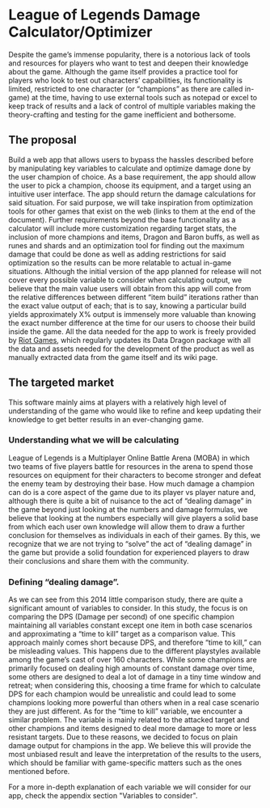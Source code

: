 # League of Legends Damage Calculator/Optimizer

Despite the game’s immense popularity, there is a notorious lack of tools and resources for players who want to test and deepen their knowledge about the game. Although the game itself provides a practice tool for players who look to test out characters’ capabilities, its functionality is limited, restricted to one character (or “champions” as there are called in-game) at the time, having to use external tools such as notepad or excel to keep track of results and a lack of control of multiple variables making the theory-crafting and testing for the game inefficient and bothersome.

## The proposal

Build a web app that allows users to bypass the hassles described before by manipulating key variables to calculate and optimize damage done by the user champion of choice. As a base requirement, the app should allow the user to pick a champion, choose its equipment, and a target using an intuitive user interface. The app should return the damage calculations for said situation. For said purpose, we will take inspiration from optimization tools for other games that exist on the web (links to them at the end of the document). Further requirements beyond the base functionality as a calculator will include more customization regarding target stats, the inclusion of more champions and items, Dragon and Baron buffs, as well as runes and shards and an optimization tool for finding out the maximum damage that could be done as well as adding restrictions for said optimization so the results can be more relatable to actual in-game situations. Although the initial version of the app planned for release will not cover every possible variable to consider when calculating output, we believe that the main value users will obtain from this app will come from the relative differences between different “item build” iterations rather than the exact value output of each; that is to say, knowing a particular build yields approximately X% output is immensely more valuable than knowing the exact number difference at the time for our users to choose their build inside the game. All the data needed for the app to work is freely provided by [Riot Games](https://developer.riotgames.com/docs/l,ol), which regularly updates its Data Dragon package with all the data and assets needed for the development of the product as well as manually extracted data from the game itself and its wiki page.

## The targeted market

This software mainly aims at players with a relatively high level of understanding of the game who would like to refine and keep updating their knowledge to get better results in an ever-changing game.

### Understanding what we will be calculating

League of Legends is a Multiplayer Online Battle Arena (MOBA) in which two teams of five players battle for resources in the arena to spend those resources on equipment for their characters to become stronger and defeat the enemy team by destroying their base. How much damage a champion can do is a core aspect of the game due to its player vs player nature and, although there is quite a bit of nuisance to the act of “dealing damage” in the game beyond just looking at the numbers and damage formulas, we believe that looking at the numbers especially will give players a solid base from which each user own knowledge will allow them to draw a further conclusion for themselves as individuals in each of their games. By this, we recognize that we are not trying to “solve” the act of “dealing damage” in the game but provide a solid foundation for experienced players to draw their conclusions and share them with the community.

### Defining “dealing damage”.

As we can see from this 2014 little comparison study, there are quite a significant amount of variables to consider. In this study, the focus is on comparing the DPS (Damage per second) of one specific champion maintaining all variables constant except one item in both case scenarios and approximating a “time to kill” target as a comparison value. This approach mainly comes short because DPS, and therefore “time to kill,” can be misleading values. This happens due to the different playstyles available among the game’s cast of over 160 characters. While some champions are primarily focused on dealing high amounts of constant damage over time, some others are designed to deal a lot of damage in a tiny time window and retreat; when considering this, choosing a time frame for which to calculate DPS for each champion would be unrealistic and could lead to some champions looking more powerful than others when in a real case scenario they are just different. As for the “time to kill” variable, we encounter a similar problem. The variable is mainly related to the attacked target and other champions and items designed to deal more damage to more or less resistant targets. Due to these reasons, we decided to focus on plain damage output for champions in the app. We believe this will provide the most unbiased result and leave the interpretation of the results to the users, which should be familiar with game-specific matters such as the ones mentioned before.

For a more in-depth explanation of each variable we will consider for our app, check the appendix section "Variables to consider".

